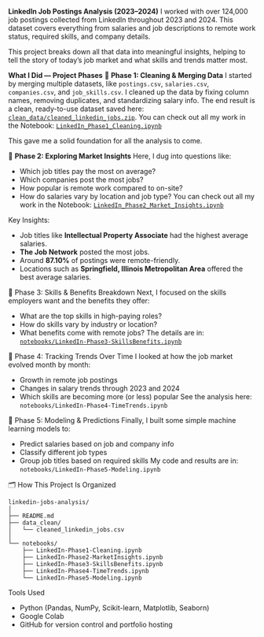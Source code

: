 **LinkedIn Job Postings Analysis (2023–2024)**
I worked with over 124,000 job postings collected from LinkedIn throughout 2023 and 2024. This dataset covers everything from salaries and job descriptions to remote work status, required skills, and company details.

This project breaks down all that data into meaningful insights, helping to tell the story of today’s job market and what skills and trends matter most.


**What I Did — Project Phases**
🔹 **Phase 1: Cleaning & Merging Data**
I started by merging multiple datasets, like `postings.csv`, `salaries.csv`, `companies.csv`, and `job_skills.csv`.  I cleaned up the data by fixing column names, removing duplicates, and standardizing salary info.  The end result is a clean, ready-to-use dataset saved here: [`clean_data/cleaned_linkedin_jobs.zip`](clean_data/cleaned_linkedin_jobs.zip). 
You can check out all my work in the Notebook: [`LinkedIn_Phase1_Cleaning.ipynb`](notebooks/LinkedIn_Phase1_Cleaning.ipynb)


This gave me a solid foundation for all the analysis to come.


🔹 **Phase 2: Exploring Market Insights**
Here, I dug into questions like:  
- Which job titles pay the most on average?  
- Which companies post the most jobs?  
- How popular is remote work compared to on-site?  
- How do salaries vary by location and job type?
 You can check out all my work in the Notebook: [`LinkedIn_Phase2_Market_Insights.ipynb`](notebooks/LinkedIn_Phase2_Market_Insights.ipynb)

Key Insights:
- Job titles like **Intellectual Property Associate** had the highest average salaries.
- **The Job Network** posted the most jobs.
- Around **87.10%** of postings were remote-friendly.
- Locations such as **Springfield, Illinois Metropolitan Area** offered the best average salaries.
  



🔹 Phase 3: Skills & Benefits Breakdown
Next, I focused on the skills employers want and the benefits they offer:  
- What are the top skills in high-paying roles?  
- How do skills vary by industry or location?  
- What benefits come with remote jobs?
The details are in: [`notebooks/LinkedIn-Phase3-SkillsBenefits.ipynb`](notebooks/LinkedIn-Phase3-SkillsBenefits.ipynb)

  
🔹 Phase 4: Tracking Trends Over Time
I looked at how the job market evolved month by month:  
- Growth in remote job postings  
- Changes in salary trends through 2023 and 2024  
- Which skills are becoming more (or less) popular
See the analysis here: `notebooks/LinkedIn-Phase4-TimeTrends.ipynb`


🔹 Phase 5: Modeling & Predictions
Finally, I built some simple machine learning models to:  
- Predict salaries based on job and company info  
- Classify different job types  
- Group job titles based on required skills
My code and results are in: `notebooks/LinkedIn-Phase5-Modeling.ipynb`


🗂 How This Project Is Organized
```
linkedin-jobs-analysis/
│
├── README.md
├── data_clean/
│   └── cleaned_linkedin_jobs.csv
│
└── notebooks/
    ├── LinkedIn-Phase1-Cleaning.ipynb
    ├── LinkedIn-Phase2-MarketInsights.ipynb
    ├── LinkedIn-Phase3-SkillsBenefits.ipynb
    ├── LinkedIn-Phase4-TimeTrends.ipynb
    └── LinkedIn-Phase5-Modeling.ipynb
```


Tools Used
- Python (Pandas, NumPy, Scikit-learn, Matplotlib, Seaborn)
- Google Colab
- GitHub for version control and portfolio hosting
